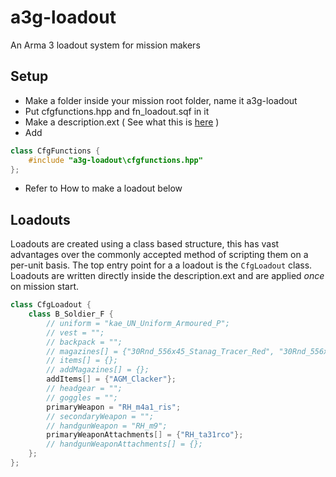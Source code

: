 a3g-loadout
===========
An Arma 3 loadout system for mission makers

Setup
-----
- Make a folder inside your mission root folder, name it a3g-loadout
- Put cfgfunctions.hpp and fn_loadout.sqf in it
- Make a description.ext ( See what this is [here](https://community.bistudio.com/wiki/Description.ext) )
- Add
``` c++ 
class CfgFunctions { 
	#include "a3g-loadout\cfgfunctions.hpp" 
};
```
- Refer to How to make a loadout below

Loadouts
--------
Loadouts are created using a class based structure, this has vast advantages over the commonly accepted method of scripting them on a per-unit basis.
The top entry point for a a loadout is the `CfgLoadout` class. Loadouts are written directly inside the description.ext and are applied _once_ on mission start.
``` c++
class CfgLoadout {
	class B_Soldier_F {
		// uniform = "kae_UN_Uniform_Armoured_P";
		// vest = "";
		// backpack = "";
		// magazines[] = {"30Rnd_556x45_Stanag_Tracer_Red", "30Rnd_556x45_Stanag_Tracer_Red"};
		// items[] = {};
		// addMagazines[] = {};
		addItems[] = {"AGM_Clacker"};
		// headgear = "";
		// goggles = "";
		primaryWeapon = "RH_m4a1_ris";		
		// secondaryWeapon = "";		
		// handgunWeapon = "RH_m9";
		primaryWeaponAttachments[] = {"RH_ta31rco"};
		// handgunWeaponAttachments[] = {};
	};
};
```

